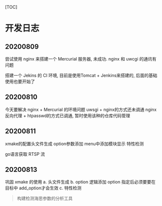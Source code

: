 [TOC]

# 开发日志

## 20200809

尝试使用 nginx 来搭建一个 Mercurial 服务器, 未成功. nginx 和 uwcgi 的通讯有问题

搭建一个 Jekins 的 CI 环境, 目前是使用Tomcat + Jenkins来搭建的, 后面的基础使用也要开始了

## 20200810

今天要解决 nginx + Mercurial 的环境问题
uwsgi + nginx的方式还未调通
nginx 反向代理 + htpasswd的方式已调通, 暂时使用该种的仓库代码管理

## 20200811

xmake的配置头文件生成
option参数添加
menu中添加模块显示
特性检测

go语言获取 RTSP 流

## 20200813

巩固 xmake 的使用
a. 头文件生成
b. option 逻辑添加
   option 指定后必须要要在目标中 add_option才会生效
c. 特性检测

> 构建检测海思参数的分析工具

